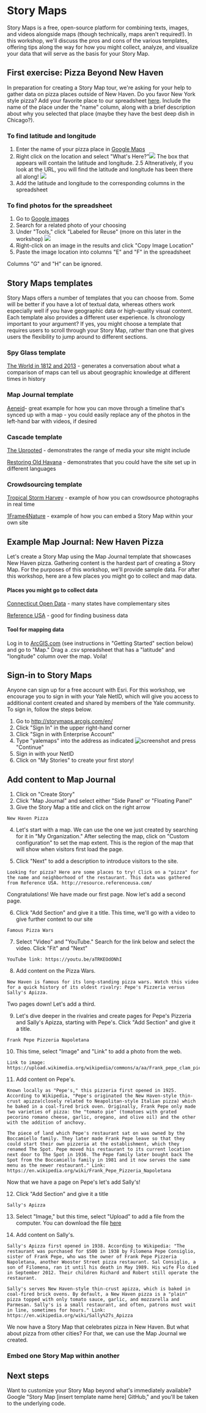# Story Maps

Story Maps is a free, open-source platform for combining texts, images, and videos alongside maps (though technically, maps aren't required!). In this workshop, we'll discuss the pros and cons of the various templates, offering tips along the way for how you might collect, analyze, and visualize your data that will serve as the basis for your Story Map.

## First exercise: Pizza Beyond New Haven
In preparation for creating a Story Map tour, we're asking for your help to gather data on pizza places outside of New Haven. Do you favor New York style pizza? Add your favorite place to our spreadsheet [here](https://docs.google.com/spreadsheets/d/1cyvfWfeoQ4vXeTkcvkFHRUCpQSik5lBgJK39MFkeeKY/edit?usp=sharing). Include the name of the place under the "name" column, along with a brief description about why you selected that place (maybe they have the best deep dish in Chicago?). 

### To find latitude and longitude
1. Enter the name of your pizza place in [Google Maps](https://www.google.com/maps)
2. Right click on the location and select "What's Here?"![](https://github.com/YaleDHLab/lab-workshops/raw/master/story-maps/images/latlong_googlemaps.png) The box that appears will contain the latitude and longitude. 
2.5 Altneratively, if you look at the URL, you will find the latitude and longitude has been there all along! ![](https://github.com/YaleDHLab/lab-workshops/raw/master/story-maps/images/url_googlemaps.png)
3. Add the latitude and longitude to the corresponding columns in the spreadsheet

### To find photos for the spreadsheet
1. Go to [Google images](https://images.google.com/)
2. Search for a related photo of your choosing
3. Under "Tools," click "Labeled for Reuse" (more on this later in the workshop) ![](https://github.com/YaleDHLab/lab-workshops/raw/master/story-maps/images/google_images_reuse.png)
4. Right-click on an image in the results and click "Copy Image Location"
5. Paste the image location into columns "E" and "F" in the spreadsheet

Columns "G" and "H" can be ignored.

## Story Maps templates

Story Maps offers a number of templates that you can choose from. Some will be better if you have a lot of textual data, whereas others work especially well if you have geographic data or high-quality visual content. Each template also provides a different user experience. Is chronology important to your argument? If yes, you might choose a template that requires users to scroll through your Story Map, rather than one that gives users the flexibility to jump around to different sections. 

### Spy Glass template
[The World in 1812 and 2013](https://story.maps.arcgis.com/apps/StorytellingSwipe/index.html?appid=b8ece5952db443858442f122984602ba&webmap=8ea34ba9a4f843e08a468595d8d91188#) - generates a conversation about what a comparison of maps can tell us about geographic knowledge at different times in history

### Map Journal template
[Aeneid](http://www.arcgis.com/apps/MapJournal/index.html?appid=33be151cbe1942d99a300da085884729)- great example for how you can move through a timeline that's synced up with a map - you could easily replace any of the photos in the left-hand bar with videos, if desired

### Cascade template
[The Uprooted](http://storymaps.esri.com/stories/2016/the-uprooted/index.html) - demonstrates the range of media your site might include

[Restoring Old Havana](http://storymaps.esri.com/stories/2017/havana-restoration/index.html?language=english) - demonstrates that you could have the site set up in different languages   

### Crowdsourcing template
[Tropical Storm Harvey](https://napsg.maps.arcgis.com/apps/StoryMapCrowdsource/index.html?appid=b6ef838e4d26489e8f62102639dc3d91) - example of how you can crowdsource photographs in real time

[1Frame4Nature](https://conservationphotographers.org/1f4n/) - example of how you can embed a Story Map within your own site

## Example Map Journal: New Haven Pizza
Let's create a Story Map using the Map Journal template that showcases New Haven pizza. Gathering content is the hardest part of creating a Story Map. For the purposes of this workshop, we'll provide sample data. For after this workshop, here are a few places you might go to collect and map data.

#### Places you might go to collect data
[Connecticut Open Data](https://data.ct.gov/) - many states have complementary sites

[Reference USA](http://search.library.yale.edu/databases/12540702) - good for finding business data

#### Tool for mapping data
Log in to [ArcGIS.com](http://www.arcgis.com/home/index.html) (see instructions in "Getting Started" section below) and go to "Map." Drag a .csv spreadsheet that has a "latitude" and "longitude" column over the map. Voila!   

## Sign-in to Story Maps

Anyone can sign up for a free account with Esri. For this workshop, we encourage you to sign in with your Yale NetID, which will give you access to additional content created and shared by members of the Yale community. To sign in, follow the steps below.

1. Go to http://storymaps.arcgis.com/en/
2. Click "Sign In" in the upper right-hand corner
3. Click "Sign in with Enterprise Account"
4. Type "yalemaps" into the address as indicated ![screenshot](https://github.com/YaleDHLab/lab-workshops/raw/master/story-maps/images/yale_login.png) and press "Continue"
5. Sign in with your NetID
6. Click on "My Stories" to create your first story!

## Add content to Map Journal

1. Click on "Create Story"
2. Click "Map Journal" and select either "Side Panel" or "Floating Panel"
3. Give the Story Map a title and click on the right arrow
```
New Haven Pizza
```
4. Let's start with a map. We can use the one we just created by searching for it in "My Organization." After selecting the map, click on "Custom configuration" to set the map extent. This is the region of the map that will show when visitors first load the page.

5. Click "Next" to add a description to introduce visitors to the site. 
```
Looking for pizza? Here are some places to try! Click on a "pizza" for the name and neighborhood of the restaurant. This data was gathered from Reference USA. http://resource.referenceusa.com/
```
Congratulations! We have made our first page. Now let's add a second page.

6. Click "Add Section" and give it a title. This time, we'll go with a video to give further context to our site
```
Famous Pizza Wars
```
7. Select "Video" and "YouTube." Search for the link below and select the video. Click "Fit" and "Next"
```
YouTube link: https://youtu.be/aTRKEOdONhI
```
8. Add content on the Pizza Wars.
```
New Haven is famous for its long-standing pizza wars. Watch this video for a quick history of its oldest rivalry: Pepe's Pizzeria versus Sally's Apizza. 
```
Two pages down! Let's add a third.

9. Let's dive deeper in the rivalries and create pages for Pepe's Pizzeria and Sally's Apizza, starting with Pepe's. Click "Add Section" and give it a title. 
```
Frank Pepe Pizzeria Napoletana
```
10. This time, select "Image" and "Link" to add a photo from the web. 
```
Link to image: https://upload.wikimedia.org/wikipedia/commons/a/aa/Frank_pepe_clam_pie.jpg
```
11. Add content on Pepe's.
```
Known locally as "Pepe's," this pizzeria first opened in 1925. According to Wikipedia, "Pepe's originated the New Haven-style thin-crust apizza(closely related to Neapolitan-style Italian pizza) which he baked in a coal-fired brick oven. Originally, Frank Pepe only made two varieties of pizza: the "tomato pie" (tomatoes with grated pecorino romano cheese, garlic, oregano, and olive oil) and the other with the addition of anchovy.

The piece of land which Pepe's restaurant sat on was owned by the Boccamiello family. They later made Frank Pepe leave so that they could start their own pizzeria at the establishment, which they renamed The Spot. Pepe moved his restaurant to its current location next door to The Spot in 1936. The Pepe family later bought back The Spot from the Boccamiello family in 1981 and it now serves the same menu as the newer restaurant." Link: https://en.wikipedia.org/wiki/Frank_Pepe_Pizzeria_Napoletana
```
Now that we have a page on Pepe's let's add Sally's!

12. Click "Add Section" and give it a title
```
Sally's Apizza
```
13. Select "Image," but this time, select "Upload" to add a file from the computer. You can download the file [here](https://github.com/YaleDHLab/lab-workshops/blob/master/story-maps/images/sallys_apizza.jpg)

14. Add content on Sally's.
```
Sally's Apizza first opened in 1938. According to Wikipedia: "The restaurant was purchased for $500 in 1938 by Filomena Pepe Consiglio, sister of Frank Pepe, who was the owner of Frank Pepe Pizzeria Napoletana, another Wooster Street pizza restaurant. Sal Consiglio, a son of Filomena, ran it until his death in May 1989. His wife Flo died in September 2012. Their children Richard and Robert still operate the restaurant.

Sally's serves New Haven-style thin-crust apizza, which is baked in coal-fired brick ovens. By default, a New Haven pizza is a "plain" pizza topped with only tomato sauce, garlic, and mozzarella and Parmesan. Sally's is a small restaurant, and often, patrons must wait in line, sometimes for hours." Link: https://en.wikipedia.org/wiki/Sally%27s_Apizza
```
We now have a Story Map that celebrates pizza in New Haven. But what about pizza from other cities? For that, we can use the Map Journal we created.

### Embed one Story Map within another


## Next steps

Want to customize your Story Map beyond what's immediately available? Google "Story Map \[insert template name here] GitHub," and you'll be taken to the underlying code.
